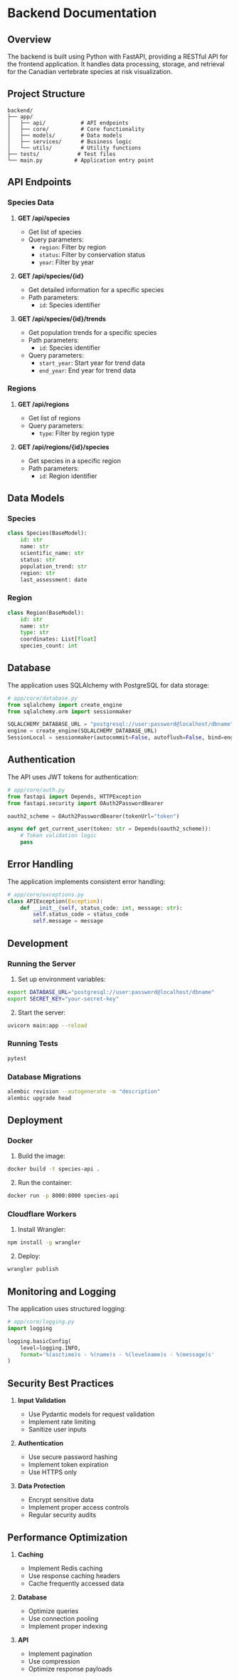 # Backend Documentation

## Overview

The backend is built using Python with FastAPI, providing a RESTful API for the frontend application. It handles data processing, storage, and retrieval for the Canadian vertebrate species at risk visualization.

## Project Structure

```
backend/
├── app/
│   ├── api/           # API endpoints
│   ├── core/          # Core functionality
│   ├── models/        # Data models
│   ├── services/      # Business logic
│   └── utils/         # Utility functions
├── tests/            # Test files
└── main.py          # Application entry point
```

## API Endpoints

### Species Data

1. **GET /api/species**
   - Get list of species
   - Query parameters:
     - `region`: Filter by region
     - `status`: Filter by conservation status
     - `year`: Filter by year

2. **GET /api/species/{id}**
   - Get detailed information for a specific species
   - Path parameters:
     - `id`: Species identifier

3. **GET /api/species/{id}/trends**
   - Get population trends for a specific species
   - Path parameters:
     - `id`: Species identifier
   - Query parameters:
     - `start_year`: Start year for trend data
     - `end_year`: End year for trend data

### Regions

1. **GET /api/regions**
   - Get list of regions
   - Query parameters:
     - `type`: Filter by region type

2. **GET /api/regions/{id}/species**
   - Get species in a specific region
   - Path parameters:
     - `id`: Region identifier

## Data Models

### Species

```python
class Species(BaseModel):
    id: str
    name: str
    scientific_name: str
    status: str
    population_trend: str
    region: str
    last_assessment: date
```

### Region

```python
class Region(BaseModel):
    id: str
    name: str
    type: str
    coordinates: List[float]
    species_count: int
```

## Database

The application uses SQLAlchemy with PostgreSQL for data storage:

```python
# app/core/database.py
from sqlalchemy import create_engine
from sqlalchemy.orm import sessionmaker

SQLALCHEMY_DATABASE_URL = "postgresql://user:password@localhost/dbname"
engine = create_engine(SQLALCHEMY_DATABASE_URL)
SessionLocal = sessionmaker(autocommit=False, autoflush=False, bind=engine)
```

## Authentication

The API uses JWT tokens for authentication:

```python
# app/core/auth.py
from fastapi import Depends, HTTPException
from fastapi.security import OAuth2PasswordBearer

oauth2_scheme = OAuth2PasswordBearer(tokenUrl="token")

async def get_current_user(token: str = Depends(oauth2_scheme)):
    # Token validation logic
    pass
```

## Error Handling

The application implements consistent error handling:

```python
# app/core/exceptions.py
class APIException(Exception):
    def __init__(self, status_code: int, message: str):
        self.status_code = status_code
        self.message = message
```

## Development

### Running the Server

1. Set up environment variables:
```bash
export DATABASE_URL="postgresql://user:password@localhost/dbname"
export SECRET_KEY="your-secret-key"
```

2. Start the server:
```bash
uvicorn main:app --reload
```

### Running Tests

```bash
pytest
```

### Database Migrations

```bash
alembic revision --autogenerate -m "description"
alembic upgrade head
```

## Deployment

### Docker

1. Build the image:
```bash
docker build -t species-api .
```

2. Run the container:
```bash
docker run -p 8000:8000 species-api
```

### Cloudflare Workers

1. Install Wrangler:
```bash
npm install -g wrangler
```

2. Deploy:
```bash
wrangler publish
```

## Monitoring and Logging

The application uses structured logging:

```python
# app/core/logging.py
import logging

logging.basicConfig(
    level=logging.INFO,
    format='%(asctime)s - %(name)s - %(levelname)s - %(message)s'
)
```

## Security Best Practices

1. **Input Validation**
   - Use Pydantic models for request validation
   - Implement rate limiting
   - Sanitize user inputs

2. **Authentication**
   - Use secure password hashing
   - Implement token expiration
   - Use HTTPS only

3. **Data Protection**
   - Encrypt sensitive data
   - Implement proper access controls
   - Regular security audits

## Performance Optimization

1. **Caching**
   - Implement Redis caching
   - Use response caching headers
   - Cache frequently accessed data

2. **Database**
   - Optimize queries
   - Use connection pooling
   - Implement proper indexing

3. **API**
   - Implement pagination
   - Use compression
   - Optimize response payloads 